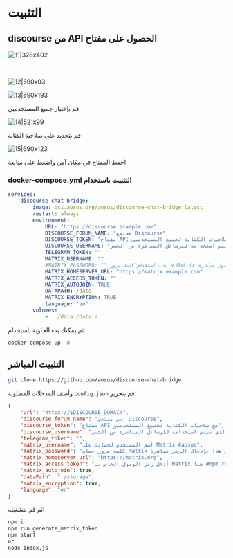 # التثبيت

## discourse من API الحصول على مفتاح 
![11|328x402](11.png)

<br>

![12|690x93](12.png)

![13|690x193](13.png)


قم بإختيار جميع المستخدمين

![14|521x99](14.png)

قم بتحديد على صلاحية الكتابة

![15|690x123](15.png)

احفظ المفتاح في مكان آمن واضغط على متابعة

### docker-compose.yml التثبيت باستخدام 

```yaml
services:
    discourse-chat-bridge:
        image: oci.aosus.org/aosus/discourse-chat-bridge:latest
        restart: always
        environment:
            URL: "https://discourse.example.com"
            DISCOURSE_FORUM_NAME: "مجتمع Discourse"
            DISCOURSE_TOKEN: "مفتاح API مع صلاحيات الكتابة لجميع المستخدمين"
            DISCOURSE_USERNAME: "اسم المستخدم الذي سيتم استخدامه للرسائل المباشرة من الجسر"
            TELEGRAM_TOKEN: ""
            MATRIX_USERNAME: ""
            #MATRIX_PASSWORD: "" لا يجب استخدام كلمة مرور Matrix في متغيرات البيئة، بل يجب تعيين رمز الوصول مباشرة.
            MATRIX_HOMESERVER_URL: "https://matrix.example.com"
            MATRIX_ACCESS_TOKEN: ""
            MATRIX_AUTOJOIN: TRUE
            DATAPATH: /data
            MATRIX_ENCRYPTION: TRUE
            language: "en"
        volumes:
            -  ./data:/data:z
```

ثم يمكنك بدء الحاوية باستخدام:

```bash
docker compose up -d
```

## التثبيت المباشر

```bash
git clone https://github.com/aosus/discourse-chat-bridge
```

 وأضف المدخلات المطلوبة `config.json` قم بتحرير:

```json
{
	"url": "https://$DISCOURSE_DOMAIN",
	"discourse_forum_name": "اسم منتدى Discourse",
	"discourse_token": "مفتاح API مع صلاحيات الكتابة لجميع المستخدمين",
	"discourse_username": "اسم المستخدم الذي سيتم استخدامه للرسائل المباشرة من الجسر",
	"telegram_token": "",
	"matrix_username": "اسم المستخدم لحسابك على Matrix #aosus",
	"matrix_password": "كلمة مرور حساب Matrix لتوليد رمز الوصول، يمكنك تخطي هذا بإدخال الرمز مباشرة",
	"matrix_homeserver_url": "https://matrix.org",
	"matrix_access_token": "أدخل رمز الوصول الخاص بـ Matrix هنا #npm run generate_matrix_token",
	"matrix_autojoin": true,
	"dataPath": "./storage",
	"matrix_encryption": true,
	"language": "en"
}
```

ثم قم بتشغيله!

```bash
npm i
npm run generate_matrix_token
npm start
or
node index.js
```